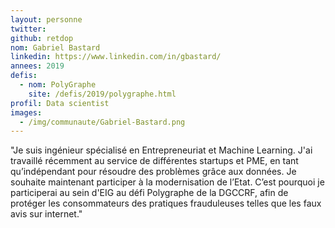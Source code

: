 ```yaml
---
layout: personne
twitter:
github: retdop
nom: Gabriel Bastard
linkedin: https://www.linkedin.com/in/gbastard/
annees: 2019
defis:
  - nom: PolyGraphe
    site: /defis/2019/polygraphe.html
profil: Data scientist
images:
  - /img/communaute/Gabriel-Bastard.png
---
```


"Je suis ingénieur spécialisé en Entrepreneuriat et Machine Learning. J'ai travaillé récemment au service de différentes startups et PME, en tant qu’indépendant pour résoudre des problèmes grâce aux données. Je souhaite maintenant participer à la modernisation de l’Etat. C’est pourquoi je participerai au sein d'EIG au défi Polygraphe de la DGCCRF, afin de protéger les consommateurs des pratiques frauduleuses telles que les faux avis sur internet."
